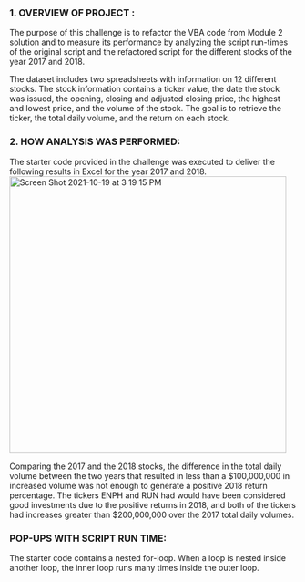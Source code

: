### 1. OVERVIEW OF PROJECT : 
The purpose of this challenge is to refactor the VBA code from Module 2 solution and to measure its performance by analyzing the script run-times of the original    script and the refactored script for the different stocks of the year 2017 and 2018.       

The dataset includes two spreadsheets with information on 12 different stocks. The stock information contains a ticker value, the date the stock was issued, the opening, closing and adjusted closing price, the highest and lowest price, and the volume of the stock. The goal is to retrieve the ticker, the total daily volume, and the return on each stock.

### 2. HOW ANALYSIS WAS PERFORMED:
The starter code provided in the challenge was executed to deliver the following results in Excel for the year 2017 and 2018. 
<img width="486" alt="Screen Shot 2021-10-19 at 3 19 15 PM" src="https://user-images.githubusercontent.com/91294352/137976687-822c82dc-cf00-43c5-830b-5654949612f2.png">

Comparing the 2017 and the 2018 stocks, the difference in the total daily volume between the two years that resulted in less than a $100,000,000 in increased volume was not enough to generate a positive 2018 return percentage. The tickers ENPH and RUN had would have been considered good investments due to the positive returns in 2018, and both of the tickers had increases greater than $200,000,000 over the 2017 total daily volumes.

### POP-UPS WITH SCRIPT RUN TIME:
The starter code contains a nested for-loop. When a loop is nested inside another loop, the inner loop runs many times inside the outer loop. 
